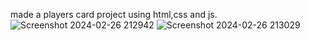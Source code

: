 made a players card project using html,css and js.
![Screenshot 2024-02-26 212942](https://github.com/sourya001/player-cards/assets/142716790/0e33df11-d8a9-4a47-895c-17a6000bad5c)
![Screenshot 2024-02-26 213029](https://github.com/sourya001/player-cards/assets/142716790/930306a8-4aba-42f0-a028-080ccb331d94)
